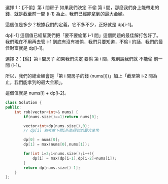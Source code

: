 選擇 1：【不偷】第 i 間房子
如果我們決定 不偷 第 i 間，那麼我們身上能帶走的錢，就是截至前一間 (i-1) 為止，我們已經能拿到的最大金額。

這個值是多少？根據我們的定義，它不多不少，正好就是 dp[i-1]。

dp[i-1] 這個值已經幫我們把「要不要偷第 i-1 間」這個問題的最佳解打包好了。我們現在不用再去管 i-1 到底有沒有被偷，我們只要知道，不偷 i 的話，我們的最佳財富就是 dp[i-1]。

選擇 2：【偷】第 i 間房子
如果我們決定 要偷 第 i 間，規則說我們就 不能偷 前一間 (i-1)。

所以，我們的總金額會是「第 i 間房子的錢 (nums[i])」加上「截至第 i-2 間為止，我們能拿到的最大金額」。

這個值就是 nums[i] + dp[i-2]。

```cpp
class Solution {
public:
    int rob(vector<int>& nums) {
        if(nums.size()==1)return nums[0];

        vector<int>dp(nums.size(),0);
        // dp[i] 為考慮下標i所能得到的最大金幣

        dp[0] = nums[0];
        dp[1] = max(nums[0],nums[1]);

        for(int i=2;i<nums.size();i++){
            dp[i] = max(dp[i-1],dp[i-2]+nums[i]);
        }
        return dp[nums.size()-1];
    }
};

```
